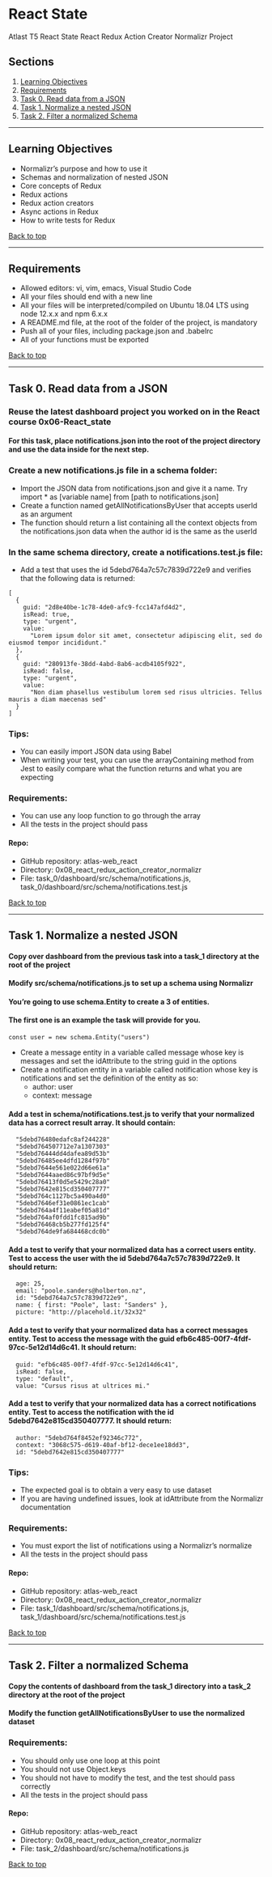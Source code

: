 # React State
Atlast T5 React State React Redux Action Creator Normalizr Project

## Sections
<a name="Sections"></a>
1. [Learning Objectives](#learningObjectives)
2. [Requirements](#requirements)
4. [Task 0. Read data from a JSON](#readDataFromAJson)
5. [Task 1. Normalize a nested JSON](#normalizeNestedJson)
6. [Task 2. Filter a normalized Schema](#filterNormalizedSchema)

__________________________________________________________________________________________________________________________________________
## Learning Objectives
<a name="learningObjectives"></a>
- Normalizr’s purpose and how to use it
- Schemas and normalization of nested JSON
- Core concepts of Redux
- Redux actions
- Redux action creators
- Async actions in Redux
- How to write tests for Redux

[Back to top](#Sections)
__________________________________________________________________________________________________________________________________________
## Requirements
<a name="requirements"></a>
- Allowed editors: vi, vim, emacs, Visual Studio Code
- All your files should end with a new line
- All your files will be interpreted/compiled on Ubuntu 18.04 LTS using node 12.x.x and npm 6.x.x
- A README.md file, at the root of the folder of the project, is mandatory
- Push all of your files, including package.json and .babelrc
- All of your functions must be exported

[Back to top](#Sections)
__________________________________________________________________________________________________________________________________________
## Task 0. Read data from a JSON
<a name="readDataFromAJson"></a>

### Reuse the latest dashboard project you worked on in the React course 0x06-React_state

#### For this task, place notifications.json into the root of the project directory and use the data inside for the next step.

### Create a new notifications.js file in a schema folder:
- Import the JSON data from notifications.json and give it a name. Try import * as [variable name] from [path to notifications.json]
- Create a function named getAllNotificationsByUser that accepts userId as an argument
- The function should return a list containing all the context objects from the notifications.json data when the author id is the same as the userId

### In the same schema directory, create a notifications.test.js file:
- Add a test that uses the id 5debd764a7c57c7839d722e9 and verifies that the following data is returned:

```
[
  {
    guid: "2d8e40be-1c78-4de0-afc9-fcc147afd4d2",
    isRead: true,
    type: "urgent",
    value:
      "Lorem ipsum dolor sit amet, consectetur adipiscing elit, sed do eiusmod tempor incididunt."
  },
  {
    guid: "280913fe-38dd-4abd-8ab6-acdb4105f922",
    isRead: false,
    type: "urgent",
    value:
      "Non diam phasellus vestibulum lorem sed risus ultricies. Tellus mauris a diam maecenas sed"
  }
]
```

### Tips:
- You can easily import JSON data using Babel
- When writing your test, you can use the arrayContaining method from Jest to easily compare what the function returns and what you are expecting

### Requirements:
- You can use any loop function to go through the array
- All the tests in the project should pass

#### Repo:
- GitHub repository: atlas-web_react
- Directory: 0x08_react_redux_action_creator_normalizr
- File: task_0/dashboard/src/schema/notifications.js, task_0/dashboard/src/schema/notifications.test.js

[Back to top](#Sections)
__________________________________________________________________________________________________________________________________________
## Task 1. Normalize a nested JSON
<a name="normalizeNestedJson"></a>

#### Copy over dashboard from the previous task into a task_1 directory at the root of the project

#### Modify src/schema/notifications.js to set up a schema using Normalizr

#### You’re going to use schema.Entity to create a 3 of entities.

#### The first one is an example the task will provide for you.

`const user = new schema.Entity("users")`

- Create a message entity in a variable called message whose key is messages and set the idAttribute to the string guid in the options
- Create a notification entity in a variable called notification whose key is notifications and set the definition of the entity as so:
  - author: user
  - context: message

#### Add a test in schema/notifications.test.js to verify that your normalized data has a correct result array. It should contain:

```
  "5debd76480edafc8af244228"
  "5debd764507712e7a1307303"
  "5debd76444dd4dafea89d53b"
  "5debd76485ee4dfd1284f97b"
  "5debd7644e561e022d66e61a"
  "5debd7644aaed86c97bf9d5e"
  "5debd76413f0d5e5429c28a0"
  "5debd7642e815cd350407777"
  "5debd764c1127bc5a490a4d0"
  "5debd7646ef31e0861ec1cab"
  "5debd764a4f11eabef05a81d"
  "5debd764af0fdd1fc815ad9b"
  "5debd76468cb5b277fd125f4"
  "5debd764de9fa684468cdc0b"
```

#### Add a test to verify that your normalized data has a correct users entity. Test to access the user with the id 5debd764a7c57c7839d722e9. It should return:

```
  age: 25,
  email: "poole.sanders@holberton.nz",
  id: "5debd764a7c57c7839d722e9",
  name: { first: "Poole", last: "Sanders" },
  picture: "http://placehold.it/32x32"
```

#### Add a test to verify that your normalized data has a correct messages entity. Test to access the message with the guid efb6c485-00f7-4fdf-97cc-5e12d14d6c41. It should return:

```
  guid: "efb6c485-00f7-4fdf-97cc-5e12d14d6c41",
  isRead: false,
  type: "default",
  value: "Cursus risus at ultrices mi."
```

#### Add a test to verify that your normalized data has a correct notifications entity. Test to access the notification with the id 5debd7642e815cd350407777. It should return:

```
  author: "5debd764f8452ef92346c772",
  context: "3068c575-d619-40af-bf12-dece1ee18dd3",
  id: "5debd7642e815cd350407777"
```

### Tips:
- The expected goal is to obtain a very easy to use dataset
- If you are having undefined issues, look at idAttribute from the Normalizr documentation

### Requirements:
- You must export the list of notifications using a Normalizr’s normalize
- All the tests in the project should pass

#### Repo:
- GitHub repository: atlas-web_react
- Directory: 0x08_react_redux_action_creator_normalizr
- File: task_1/dashboard/src/schema/notifications.js, task_1/dashboard/src/schema/notifications.test.js

[Back to top](#Sections)
__________________________________________________________________________________________________________________________________________
## Task 2. Filter a normalized Schema
<a name="filterNormalizedSchema"></a>

#### Copy the contents of dashboard from the task_1 directory into a task_2 directory at the root of the project

#### Modify the function getAllNotificationsByUser to use the normalized dataset

### Requirements:
- You should only use one loop at this point
- You should not use Object.keys
- You should not have to modify the test, and the test should pass correctly
- All the tests in the project should pass

#### Repo:
- GitHub repository: atlas-web_react
- Directory: 0x08_react_redux_action_creator_normalizr
- File: task_2/dashboard/src/schema/notifications.js

[Back to top](#Sections)
